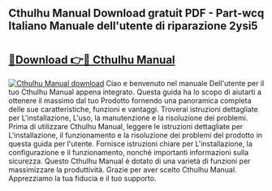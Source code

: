 ## Cthulhu Manual Download gratuit PDF - Part-wcq Italiano Manuale dell'utente di riparazione 2ysi5

# <h2><a href="http://dffw0zn.blite.top/?on=Cthulhu+Manual">🔗Download 👉🔴 Cthulhu Manual</a></h2>

[![Cthulhu Manual download](https://i.imgur.com/lujVjoI.png)](http://dffw0zn.blite.top/?on=Cthulhu+Manual)
Ciao e benvenuto nel manuale Dell'utente per il tuo Cthulhu Manual appena integrato. Questa guida ha lo scopo di aiutarti a ottenere il massimo dal tuo Prodotto fornendo una panoramica completa delle sue caratteristiche, funzioni e vantaggi. Troverai istruzioni dettagliate per L'installazione, L'uso, la manutenzione e la risoluzione dei problemi. Prima di utilizzare Cthulhu Manual, leggere le istruzioni dettagliate per L'installazione, il funzionamento e la risoluzione dei problemi del prodotto in questa guida per l'utente. Fornisce istruzioni chiare per L'installazione, la configurazione e il funzionamento, nonché importanti informazioni sulla sicurezza. Questo Cthulhu Manual è dotato di una varietà di funzioni per massimizzare la produttività. Grazie per aver scelto Cthulhu Manual. Apprezziamo la tua fiducia e il tuo supporto.
